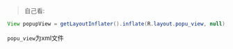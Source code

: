 > 自己看:
```java
View popupView = getLayoutInflater().inflate(R.layout.popu_view, null);
```
`popu_view`为xml文件


